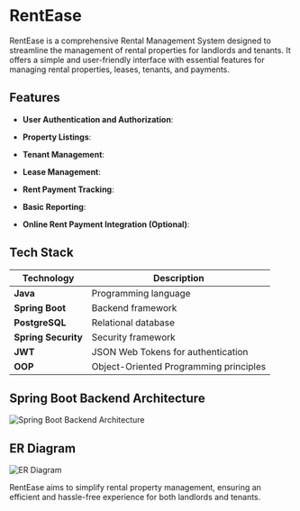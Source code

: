# RentEase

RentEase is a comprehensive Rental Management System designed to streamline the management of rental properties for landlords and tenants. It offers a simple and user-friendly interface with essential features for managing rental properties, leases, tenants, and payments.

## Features

- **User Authentication and Authorization**:

- **Property Listings**:

- **Tenant Management**:

- **Lease Management**:

- **Rent Payment Tracking**:

- **Basic Reporting**:

- **Online Rent Payment Integration (Optional)**:

## Tech Stack

| **Technology**      | **Description**                            |
|---------------------|--------------------------------------------|
|  **Java**           | Programming language                       |
| **Spring Boot**     | Backend framework                          |
| **PostgreSQL**      | Relational database                        |
| **Spring Security** | Security framework                         |
| **JWT**             | JSON Web Tokens for authentication         |
| **OOP**             | Object-Oriented Programming principles     |

## Spring Boot Backend Architecture

![Spring Boot Backend Architecture](https://res.cloudinary.com/amritrajmaurya/image/upload/v1722873464/Screenshot_2024-08-05_153752_uepmrm.png)

## ER Diagram

![ER Diagram](https://res.cloudinary.com/amritrajmaurya/image/upload/v1722873465/Screenshot_2024-08-05_153739_zscie3.png)

RentEase aims to simplify rental property management, ensuring an efficient and hassle-free experience for both landlords and tenants.